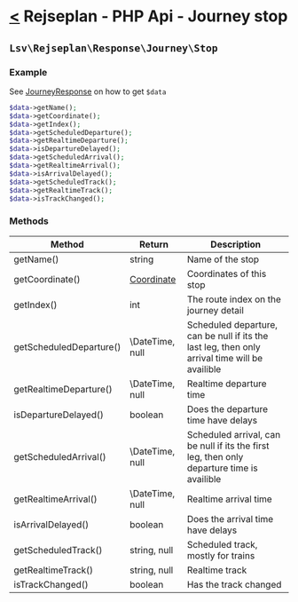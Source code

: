 [<](../../index.md) Rejseplan - PHP Api - Journey stop
============================================================

## `Lsv\Rejseplan\Response\Journey\Stop`

### Example

See [JourneyResponse](../JourneyResponse.md) on how to get `$data`

```php
$data->getName();
$data->getCoordinate();
$data->getIndex();
$data->getScheduledDeparture();
$data->getRealtimeDeparture();
$data->isDepartureDelayed();
$data->getScheduledArrival();
$data->getRealtimeArrival();
$data->isArrivalDelayed();
$data->getScheduledTrack();
$data->getRealtimeTrack();
$data->isTrackChanged();
```

### Methods

| Method | Return | Description |
| --- | --- | --- |
| getName() | string | Name of the stop |
| getCoordinate() | [Coordinate](../CoordinateResponse.md) | Coordinates of this stop |
| getIndex() | int | The route index on the journey detail | 
| getScheduledDeparture() | \DateTime, null | Scheduled departure, can be null if its the last leg, then only arrival time will be availible |
| getRealtimeDeparture() | \DateTime, null | Realtime departure time
| isDepartureDelayed() | boolean | Does the departure time have delays 
| getScheduledArrival() | \DateTime, null | Scheduled arrival, can be null if its the first leg, then only departure time is availible |
| getRealtimeArrival() | \DateTime, null | Realtime arrival time
| isArrivalDelayed() | boolean | Does the arrival time have delays
| getScheduledTrack() | string, null | Scheduled track, mostly for trains
| getRealtimeTrack() | string, null | Realtime track
| isTrackChanged() | boolean | Has the track changed
